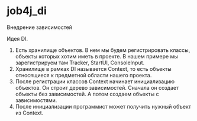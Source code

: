 # job4j_di
Внедрение зависимостей

Идея DI.
1. Есть хранилище объектов. В нем мы будем регистрировать классы, объекты которых хотим иметь в проекте.
   В нашем примере мы зарегистрируем там Tracker, StartUI, ConsoleInput.
2. Хранилище в рамках DI называется Context, то есть объекты относящиеся к предметной области нашего проекта.
3. После регистрации классов Context начинает инициализацию объектов. Он строит дерево зависимостей. Сначала он создает объекты без зависимостей.
   А потом создаем объекты с зависимостями.
4. После инициализации программист может получить нужный объект из Context.